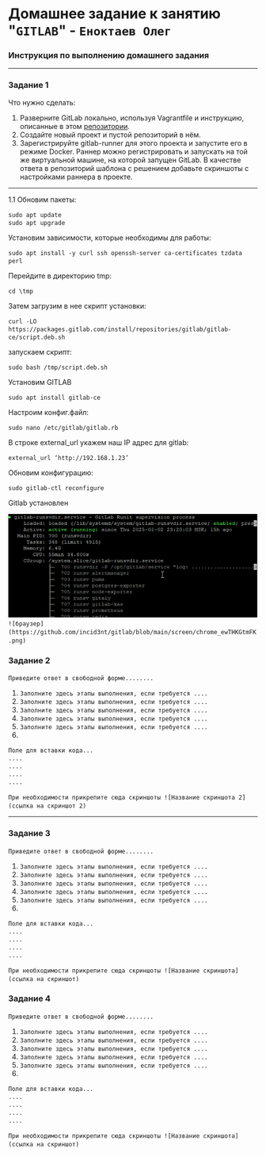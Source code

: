# Домашнее задание к занятию "`GITLAB`" - `Еноктаев Олег`


### Инструкция по выполнению домашнего задания

  
---

### Задание 1

Что нужно сделать:

1. Разверните GitLab локально, используя Vagrantfile и инструкцию, описанные в этом [репозитории](https://github.com/netology-code/sdvps-materials/tree/main/gitlab).
2. Создайте новый проект и пустой репозиторий в нём.
3. Зарегистрируйте gitlab-runner для этого проекта и запустите его в режиме Docker. Раннер можно регистрировать и запускать на той же виртуальной машине, на которой запущен GitLab.
В качестве ответа в репозиторий шаблона с решением добавьте скриншоты с настройками раннера в проекте.

---
1.1 Обновим пакеты:
```
sudo apt update
sudo apt upgrade
```
Установим зависимости, которые необходимы для работы:
```
sudo apt install -y curl ssh openssh-server ca-certificates tzdata perl
```
Перейдите в директорию tmp:
```
cd \tmp
```
Затем загрузим в нее скрипт установки:
```
curl -LO https://packages.gitlab.com/install/repositories/gitlab/gitlab-ce/script.deb.sh

```
запускаем скрипт:
```
sudo bash /tmp/script.deb.sh
```
Установим GITLAB
```
sudo apt install gitlab-ce
```
Настроим конфиг.файл:
```
sudo nano /etc/gitlab/gitlab.rb
```
В строке external_url укажем наш IP адрес для gitlab:
```
external_url ‘http://192.168.1.23’
```
Обновим конфигурацию:
```
sudo gitlab-ctl reconfigure
```
Gitlab установлен

![служба](https://github.com/incid3nt/gitlab/blob/main/screen/putty_8yLs8pIumF.png)`
![браузер](https://github.com/incid3nt/gitlab/blob/main/screen/chrome_ewTHKGtmFK.png)`
### Задание 2

`Приведите ответ в свободной форме........`

1. `Заполните здесь этапы выполнения, если требуется ....`
2. `Заполните здесь этапы выполнения, если требуется ....`
3. `Заполните здесь этапы выполнения, если требуется ....`
4. `Заполните здесь этапы выполнения, если требуется ....`
5. `Заполните здесь этапы выполнения, если требуется ....`
6. 

```
Поле для вставки кода...
....
....
....
....
```

`При необходимости прикрепитe сюда скриншоты
![Название скриншота 2](ссылка на скриншот 2)`


---

### Задание 3

`Приведите ответ в свободной форме........`

1. `Заполните здесь этапы выполнения, если требуется ....`
2. `Заполните здесь этапы выполнения, если требуется ....`
3. `Заполните здесь этапы выполнения, если требуется ....`
4. `Заполните здесь этапы выполнения, если требуется ....`
5. `Заполните здесь этапы выполнения, если требуется ....`
6. 

```
Поле для вставки кода...
....
....
....
....
```

`При необходимости прикрепитe сюда скриншоты
![Название скриншота](ссылка на скриншот)`

### Задание 4

`Приведите ответ в свободной форме........`

1. `Заполните здесь этапы выполнения, если требуется ....`
2. `Заполните здесь этапы выполнения, если требуется ....`
3. `Заполните здесь этапы выполнения, если требуется ....`
4. `Заполните здесь этапы выполнения, если требуется ....`
5. `Заполните здесь этапы выполнения, если требуется ....`
6. 

```
Поле для вставки кода...
....
....
....
....
```

`При необходимости прикрепитe сюда скриншоты
![Название скриншота](ссылка на скриншот)`
